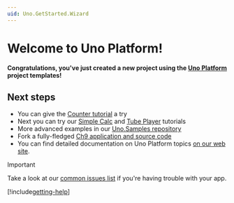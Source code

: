 ```yaml
---
uid: Uno.GetStarted.Wizard
---
```


# Welcome to Uno Platform!

**Congratulations, you've just created a new project using the [Uno Platform](https://platform.uno/) project templates!**

## Next steps

* You can give the [Counter tutorial](xref:Uno.Workshop.Counter) a try
* Next you can try our [Simple Calc](xref:Workshop.SimpleCalc.Overview) and [Tube Player](xref:Workshop.TubePlayer.Overview) tutorials
* More advanced examples in our [Uno.Samples repository](https://github.com/unoplatform/uno.samples)
* Fork a fully-fledged [Ch9 application and source code ](https://platform.uno/code-samples/#ch9)
* You can find detailed documentation on Uno Platform topics [on our web site](https://platform.uno/docs/articles/intro.html).

> [!IMPORTANT]
> Take a look at our [common issues list](xref:Uno.UI.CommonIssues) if you're having trouble with your app.

[!include[getting-help](getting-help.md)]